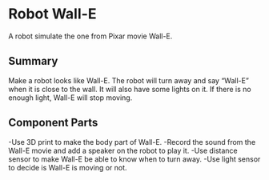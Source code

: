 # Robot Wall-E
 
A robot simulate the one from Pixar movie Wall-E.
 
## Summary
 
Make a robot looks like Wall-E. The robot will turn away and say “Wall-E” when it is close to the wall. It will also have some lights on it. If there is no enough light, Wall-E will stop moving.
 
## Component Parts
-Use 3D print to make the body part of Wall-E.
-Record the sound from the Wall-E movie and add a speaker on the robot to play it.
-Use distance sensor to make Wall-E be able to know when to turn away. 
-Use light sensor to decide is Wall-E is moving or not.
